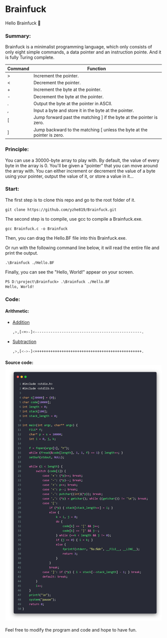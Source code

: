 # Brainfuck

Hello Brainfuck 👋

### Summary:

Brainfuck is a minimalist programming language, which only consists of only eight simple commands, a data pointer and an instruction pointe. And it is fully Turing complete.

| Command    | Function                                      |
| ---- | ------------------------------------------------------------ |
| >    | Increment the pointer.                                       |
| <    | Decrement the pointer.                                       |
| +    | Increment the byte at the pointer.                           |
| -    | Decrement the byte at the pointer.                           |
| .    | Output the byte at the pointer in ASCII.                     |
| ,    | Input a byte and store it in the byte at the pointer.        |
| [    | Jump forward past the matching ] if the byte at the pointer is zero. |
| ]    | Jump backward to the matching [ unless the byte at the pointer is zero. |



### Principle:

You can use a 30000-byte array to play with. By default, the value of every byte in the array is 0. You'll be given a "pointer" that you can move around the array with. You can either increment or decrement the value of a byte using your pointer, output the value of it, or store a value in it...



### Start:

The first step is to clone this repo and go to the root folder of it.

```shell
git clone https://github.com/yzhe819/Brainfuck.git
```

The second step is to compile, use gcc to compile a Brainfuck.exe.

```shell
gcc Brainfuck.c -o Brainfuck
```

Then, you can drag the Hello.BF file into this Brainfuck.exe.

Or run with the following command line below, it will read the entire file and print the output.

```shell
.\Brainfuck ./Hello.BF
```

Finally, you can see the "Hello, World!" appear on your screen.

```shell
PS D:\project\Brainfuck> .\Brainfuck ./Hello.BF
Hello, World!
```



### Code:

#### Arithmetic:

- [Addition](https://github.com/yzhe819/Brainfuck/blob/main/arithmetic/Addition.bf)

  ```bash
  ,>,[<+>-]<------------------------------------------------.
  ```

- [Subtraction](https://github.com/yzhe819/Brainfuck/blob/main/arithmetic/Subtraction.bf)

  ```bash
  ,>,[<->-]<++++++++++++++++++++++++++++++++++++++++++++++++.
  ```



#### Source code:![source code](./images/source.png)

Feel free to modify the program and code and hope to have fun.

